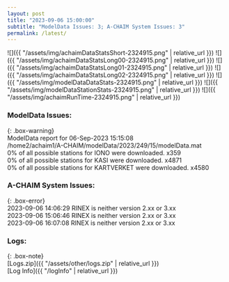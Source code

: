 ```yaml
---
layout: post
title: "2023-09-06 15:00:00"
subtitle: "ModelData Issues: 3; A-CHAIM System Issues: 3"
permalink: /latest/
---
```


![]({{ "/assets/img/achaimDataStatsShort-2324915.png" | relative_url }})
![]({{ "/assets/img/achaimDataStatsLong00-2324915.png" | relative_url }})
![]({{ "/assets/img/achaimDataStatsLong01-2324915.png" | relative_url }})
![]({{ "/assets/img/achaimDataStatsLong02-2324915.png" | relative_url }})
![]({{ "/assets/img/modelDataDataStats-2324915.png" | relative_url }})
![]({{ "/assets/img/modelDataStationStats-2324915.png" | relative_url }})
![]({{ "/assets/img/achaimRunTime-2324915.png" | relative_url }})


### ModelData Issues:  
  
{: .box-warning}  
 ModelData report for 06-Sep-2023 15:15:08   
 /home2/achaim1/A-CHAIM/modelData/2023/249/15/modelData.mat   
 0% of all possible stations for IONO were downloaded. x359   
 0% of all possible stations for KASI were downloaded. x4871   
 0% of all possible stations for KARTVERKET were downloaded. x4580   
  
### A-CHAIM System Issues:  
  
{: .box-error}  
2023-09-06 14:06:29 RINEX is neither version 2.xx or 3.xx  
2023-09-06 15:06:46 RINEX is neither version 2.xx or 3.xx  
2023-09-06 16:07:08 RINEX is neither version 2.xx or 3.xx  

### Logs:  
  
{: .box-note}  
[Logs.zip]({{ "/assets/other/logs.zip" | relative_url }})  
[Log Info]({{ "/logInfo" | relative_url }})  
